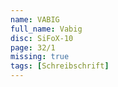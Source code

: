 ```yaml
---
name: VABIG
full_name: Vabig
disc: SiFoX-10
page: 32/1
missing: true
tags: [Schreibschrift]
---
```

